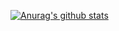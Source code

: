 [![Anurag's github stats](https://github-readme-stats.vercel.app/api?username=BrunuhVille&theme=merko)](https://github.com/anuraghazra/github-readme-stats)
